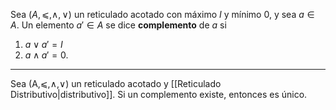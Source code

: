 Sea $(A,⩽,∧,∨)$ un reticulado acotado con máximo $I$ y mínimo $0$, y sea $a ∈ A$. Un elemento $a′ ∈ A$ se dice **complemento** de $a$ si  
1. $a ∨ a′ = I$
2. $a ∧ a′ = 0.$
***
Sea (A,⩽,∧,∨) un reticulado acotado y [[Reticulado Distributivo|distributivo]]. Si un complemento existe, entonces es único.